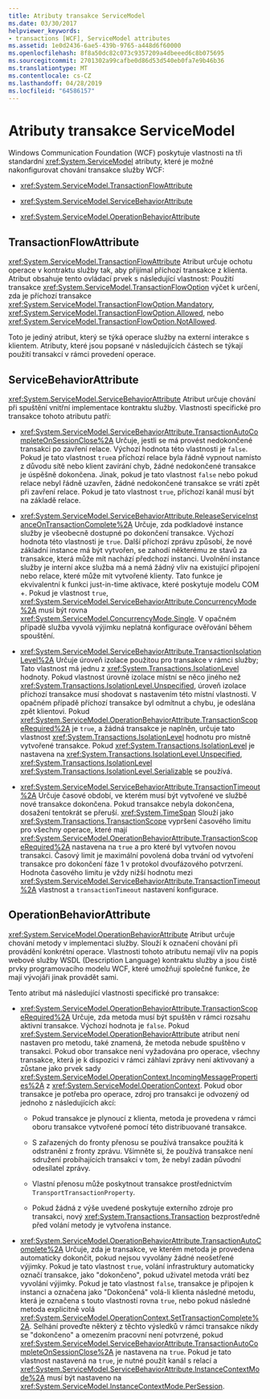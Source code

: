 ```yaml
---
title: Atributy transakce ServiceModel
ms.date: 03/30/2017
helpviewer_keywords:
- transactions [WCF], ServiceModel attributes
ms.assetid: 1e0d2436-6ae5-439b-9765-a448d6f60000
ms.openlocfilehash: 8f8a50dc82c073c9357209a4dbeeed6c8b075695
ms.sourcegitcommit: 2701302a99cafbe0d86d53d540eb0fa7e9b46b36
ms.translationtype: MT
ms.contentlocale: cs-CZ
ms.lasthandoff: 04/28/2019
ms.locfileid: "64586157"
---
```

# <a name="servicemodel-transaction-attributes"></a>Atributy transakce ServiceModel
Windows Communication Foundation (WCF) poskytuje vlastnosti na tři standardní <xref:System.ServiceModel> atributy, které je možné nakonfigurovat chování transakce služby WCF:  
  
- <xref:System.ServiceModel.TransactionFlowAttribute>  
  
- <xref:System.ServiceModel.ServiceBehaviorAttribute>  
  
- <xref:System.ServiceModel.OperationBehaviorAttribute>  
  
## <a name="transactionflowattribute"></a>TransactionFlowAttribute  
 <xref:System.ServiceModel.TransactionFlowAttribute> Atribut určuje ochotu operace v kontraktu služby tak, aby přijímal příchozí transakce z klienta. Atribut obsahuje tento ovládací prvek s následující vlastnost: Použití transakce <xref:System.ServiceModel.TransactionFlowOption> výčet k určení, zda je příchozí transakce <xref:System.ServiceModel.TransactionFlowOption.Mandatory>, <xref:System.ServiceModel.TransactionFlowOption.Allowed>, nebo <xref:System.ServiceModel.TransactionFlowOption.NotAllowed>.  
  
 Toto je jediný atribut, který se týká operace služby na externí interakce s klientem. Atributy, které jsou popsané v následujících částech se týkají použití transakcí v rámci provedení operace.  
  
## <a name="servicebehaviorattribute"></a>ServiceBehaviorAttribute  
 <xref:System.ServiceModel.ServiceBehaviorAttribute> Atribut určuje chování při spuštění vnitřní implementace kontraktu služby. Vlastnosti specifické pro transakce tohoto atributu patří:  
  
- <xref:System.ServiceModel.ServiceBehaviorAttribute.TransactionAutoCompleteOnSessionClose%2A> Určuje, jestli se má provést nedokončené transakci po zavření relace. Výchozí hodnota této vlastnosti je `false`. Pokud je tato vlastnost `true`a příchozí relace byla řádně vypnout namísto z důvodu sítě nebo klient zavírání chyb, žádné nedokončené transakce je úspěšně dokončena. Jinak, pokud je tato vlastnost `false` nebo pokud relace nebyl řádně uzavřen, žádné nedokončené transakce se vrátí zpět při zavření relace. Pokud je tato vlastnost `true`, příchozí kanál musí být na základě relace.  
  
- <xref:System.ServiceModel.ServiceBehaviorAttribute.ReleaseServiceInstanceOnTransactionComplete%2A> Určuje, zda podkladové instance služby je všeobecně dostupné po dokončení transakce. Výchozí hodnota této vlastnosti je `true`. Další příchozí zprávu způsobí, že nové základní instance má být vytvořen, se zahodí některému ze stavů za transakce, která může mít nachází předchozí instanci. Uvolnění instance služby je interní akce služba má a nemá žádný vliv na existující připojení nebo relace, které může mít vytvořené klienty. Tato funkce je ekvivalentní k funkci just-in-time aktivace, které poskytuje modelu COM +. Pokud je vlastnost `true`, <xref:System.ServiceModel.ServiceBehaviorAttribute.ConcurrencyMode%2A> musí být rovna <xref:System.ServiceModel.ConcurrencyMode.Single>. V opačném případě služba vyvolá výjimku neplatná konfigurace ověřování během spouštění.  
  
- <xref:System.ServiceModel.ServiceBehaviorAttribute.TransactionIsolationLevel%2A> Určuje úroveň izolace použitou pro transakce v rámci služby; Tato vlastnost má jednu z <xref:System.Transactions.IsolationLevel> hodnoty. Pokud vlastnost úrovně izolace místní se něco jiného než <xref:System.Transactions.IsolationLevel.Unspecified>, úroveň izolace příchozí transakce musí shodovat s nastavením této místní vlastnosti. V opačném případě příchozí transakce byl odmítnut a chybu, je odeslána zpět klientovi. Pokud <xref:System.ServiceModel.OperationBehaviorAttribute.TransactionScopeRequired%2A> je `true`, a žádná transakce je naplněn, určuje tato vlastnost <xref:System.Transactions.IsolationLevel> hodnotu pro místně vytvořené transakce. Pokud <xref:System.Transactions.IsolationLevel> je nastavena na <xref:System.Transactions.IsolationLevel.Unspecified>, <xref:System.Transactions.IsolationLevel> <xref:System.Transactions.IsolationLevel.Serializable> se používá.  
  
- <xref:System.ServiceModel.ServiceBehaviorAttribute.TransactionTimeout%2A> Určuje časové období, ve kterém musí být vytvořené ve službě nové transakce dokončena. Pokud transakce nebyla dokončena, dosažení tentokrát se přeruší. <xref:System.TimeSpan> Slouží jako <xref:System.Transactions.TransactionScope> vypršení časového limitu pro všechny operace, které mají <xref:System.ServiceModel.OperationBehaviorAttribute.TransactionScopeRequired%2A> nastavena na `true` a pro které byl vytvořen novou transakci. Časový limit je maximální povolená doba trvání od vytvoření transakce pro dokončení fáze 1 v protokol dvoufázového potvrzení. Hodnota časového limitu je vždy nižší hodnotu mezi <xref:System.ServiceModel.ServiceBehaviorAttribute.TransactionTimeout%2A> vlastnost a `transactionTimeout` nastavení konfigurace.  
  
## <a name="operationbehaviorattribute"></a>OperationBehaviorAttribute  
 <xref:System.ServiceModel.OperationBehaviorAttribute> Atribut určuje chování metody v implementaci služby. Slouží k označení chování při provádění konkrétní operace. Vlastnosti tohoto atributu nemají vliv na popis webové služby WSDL (Description Language) kontraktu služby a jsou čistě prvky programovacího modelu WCF, které umožňují společné funkce, že mají vývojáři jinak provádět sami.  
  
 Tento atribut má následující vlastnosti specifické pro transakce:  
  
- <xref:System.ServiceModel.OperationBehaviorAttribute.TransactionScopeRequired%2A> Určuje, zda metoda musí být spuštěn v rámci rozsahu aktivní transakce. Výchozí hodnota je `false`. Pokud <xref:System.ServiceModel.OperationBehaviorAttribute> atribut není nastaven pro metodu, také znamená, že metoda nebude spuštěno v transakci. Pokud obor transakce není vyžadována pro operace, všechny transakce, která je k dispozici v rámci záhlaví zprávy není aktivovaný a zůstane jako prvek sady <xref:System.ServiceModel.OperationContext.IncomingMessageProperties%2A> z <xref:System.ServiceModel.OperationContext>. Pokud obor transakce je potřeba pro operace, zdroj pro transakci je odvozený od jednoho z následujících akcí:  
  
    - Pokud transakce je plynoucí z klienta, metoda je provedena v rámci oboru transakce vytvořené pomocí této distribuované transakce.  
  
    - S zařazených do fronty přenosu se používá transakce použitá k odstranění z fronty zprávu. Všimněte si, že používá transakce není sdružení probíhajících transakcí v tom, že nebyl zadán původní odesílatel zprávy.  
  
    - Vlastní přenosu může poskytnout transakce prostřednictvím `TransportTransactionProperty`.  
  
    - Pokud žádná z výše uvedené poskytuje externího zdroje pro transakci, nový <xref:System.Transactions.Transaction> bezprostředně před volání metody je vytvořena instance.  
  
- <xref:System.ServiceModel.OperationBehaviorAttribute.TransactionAutoComplete%2A> Určuje, zda je transakce, ve kterém metoda je provedena automaticky dokončit, pokud nejsou vyvolány žádné neošetřené výjimky. Pokud je tato vlastnost `true`, volání infrastruktury automaticky označí transakce, jako "dokončeno", pokud uživatel metoda vrátí bez vyvolání výjimky. Pokud je tato vlastnost `false`, transakce je připojen k instanci a označena jako "Dokončená" volá-li klienta následné metodu, která je označena s touto vlastností rovna `true`, nebo pokud následné metoda explicitně volá <xref:System.ServiceModel.OperationContext.SetTransactionComplete%2A>. Selhání proveďte některý z těchto výsledků v rámci transakce nikdy se "dokončeno" a omezením pracovní není potvrzené, pokud <xref:System.ServiceModel.ServiceBehaviorAttribute.TransactionAutoCompleteOnSessionClose%2A> je nastavena na `true`. Pokud je tato vlastnost nastavená na `true`, je nutné použít kanál s relací a <xref:System.ServiceModel.ServiceBehaviorAttribute.InstanceContextMode%2A> musí být nastaveno na <xref:System.ServiceModel.InstanceContextMode.PerSession>.
